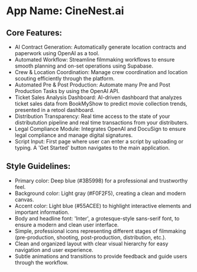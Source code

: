# **App Name**: CineNest.ai

## Core Features:

- AI Contract Generation: Automatically generate location contracts and paperwork using OpenAI as a tool.
- Automated Workflow: Streamline filmmaking workflows to ensure smooth planning and on-set operations using Supabase.
- Crew & Location Coordination: Manage crew coordination and location scouting efficiently through the platform.
- Automated Pre & Post Production: Automate many Pre and Post Production Tasks by using the OpenAI API.
- Ticket Sales Analysis Dashboard: AI-driven dashboard that analyzes ticket sales data from BookMyShow to predict movie collection trends, presented in a retool dashboard.
- Distribution Transparency: Real time access to the state of your distributution pipeline and real time transactions from your distributers.
- Legal Compliance Module: Integrates OpenAI and DocuSign to ensure legal compliance and manage digital signatures.
- Script Input: First page where user can enter a script by uploading or typing. A 'Get Started' button navigates to the main application.

## Style Guidelines:

- Primary color: Deep blue (#3B5998) for a professional and trustworthy feel.
- Background color: Light gray (#F0F2F5), creating a clean and modern canvas.
- Accent color: Light blue (#55ACEE) to highlight interactive elements and important information.
- Body and headline font: 'Inter', a grotesque-style sans-serif font, to ensure a modern and clean user interface.
- Simple, professional icons representing different stages of filmmaking (pre-production, shooting, post-production, distribution, etc.).
- Clean and organized layout with clear visual hierarchy for easy navigation and user experience.
- Subtle animations and transitions to provide feedback and guide users through the workflow.
